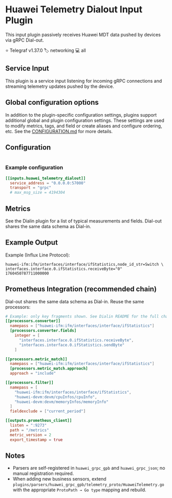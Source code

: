 # Huawei Telemetry Dialout Input Plugin

This input plugin passively receives Huawei MDT data pushed by devices via gRPC
Dial-out.

⭐ Telegraf v1.37.0
🏷️ networking
💻 all

## Service Input <!-- @/docs/includes/service_input.md -->

This plugin is a service input listening for incoming gRPC connections and
streaming telemetry updates pushed by the device.

## Global configuration options <!-- @/docs/includes/plugin_config.md -->

In addition to the plugin-specific configuration settings, plugins support
additional global and plugin configuration settings. These settings are used to
modify metrics, tags, and field or create aliases and configure ordering, etc.
See the [CONFIGURATION.md][CONFIGURATION.md] for more details.

[CONFIGURATION.md]: ../../../docs/CONFIGURATION.md#plugins

## Configuration

```toml @sample.conf
```

### Example configuration

```toml
[[inputs.huawei_telemetry_dialout]]
  service_address = "0.0.0.0:57000"
  transport = "grpc"
  # max_msg_size = 4194304
```

## Metrics

See the Dialin plugin for a list of typical measurements and fields.
Dial-out shares the same data schema as Dial-in.

## Example Output

Example (Influx Line Protocol):

```text
huawei-ifm:ifm/interfaces/interface/ifStatistics,node_id_str=Switch \
interfaces.interface.0.ifStatistics.receiveByte="0" 1760450787711000000
```

## Prometheus Integration (recommended chain)

Dial-out shares the same data schema as Dial-in. Reuse the same processors:

```toml
# Example: only key fragments shown. See Dialin README for the full chain.
[[processors.converter]]
  namepass = ["huawei-ifm:ifm/interfaces/interface/ifStatistics"]
  [processors.converter.fields]
    integer = [
      "interfaces.interface.0.ifStatistics.receiveByte",
      "interfaces.interface.0.ifStatistics.sendByte"
    ]

[[processors.metric_match]]
  namepass = ["huawei-ifm:ifm/interfaces/interface/ifStatistics"]
  [processors.metric_match.approach]
  approach = "include"

[[processors.filter]]
  namepass = [
    "huawei-ifm:ifm/interfaces/interface/ifStatistics",
    "huawei-devm:devm/cpuInfos/cpuInfo",
    "huawei-devm:devm/memoryInfos/memoryInfo"
  ]
  fieldexclude = ["current_period"]

[[outputs.prometheus_client]]
  listen = ":9273"
  path = "/metrics"
  metric_version = 2
  export_timestamp = true
```

## Notes

- Parsers are self-registered in `huawei_grpc_gpb` and `huawei_grpc_json`; no manual registration required.
- When adding new business sensors, extend `plugins/parsers/huawei_grpc_gpb/telemetry_proto/HuaweiTelemetry.go` with the appropriate `ProtoPath → Go type` mapping and rebuild.



